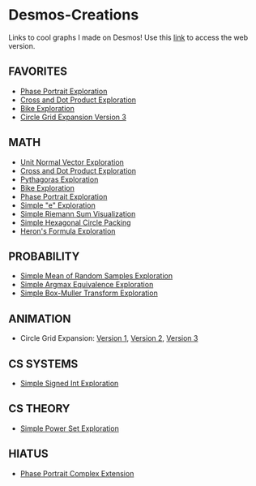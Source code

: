 # Desmos-Creations  
Links to cool graphs I made on Desmos! Use this [link](https://flyingworkshop.github.io/Desmos-Creations/) to access the web version.
  
## FAVORITES  
- [Phase Portrait Exploration](https://www.desmos.com/calculator/lilwyec9wp)  
- [Cross and Dot Product Exploration](https://www.desmos.com/calculator/0jxxmckzww)  
- [Bike Exploration](https://www.desmos.com/calculator/i5hrbohdb4)  
- [Circle Grid Expansion Version 3](https://www.desmos.com/calculator/aocvutopog)  
  
## MATH  
- [Unit Normal Vector Exploration](https://www.desmos.com/calculator/ubv6dhluy0)  
- [Cross and Dot Product Exploration](https://www.desmos.com/calculator/0jxxmckzww)  
- [Pythagoras Exploration](https://www.desmos.com/calculator/7jucjkfmef)  
- [Bike Exploration](https://www.desmos.com/calculator/i5hrbohdb4)  
- [Phase Portrait Exploration](https://www.desmos.com/calculator/lilwyec9wp)  
- [Simple "e" Exploration](https://www.desmos.com/calculator/tvbcbumn0j)  
- [Simple Riemann Sum Visualization](https://www.desmos.com/calculator/u8jqycw1vv)  
- [Simple Hexagonal Circle Packing](https://www.desmos.com/calculator/rbq7calt8a)  
- [Heron's Formula Exploration](https://www.desmos.com/calculator/ixpf2n5amu)  
  
## PROBABILITY  
- [Simple Mean of Random Samples Exploration](https://www.desmos.com/calculator/mo2yjpppiw)  
- [Simple Argmax Equivalence Exploration](https://www.desmos.com/calculator/7kkmkfzlpv)  
- [Simple Box-Muller Transform Exploration](https://www.desmos.com/calculator/55pmlso9x1)  
  
  
## ANIMATION  
- Circle Grid Expansion: [Version 1](https://www.desmos.com/calculator/l7csjqvyzo), [Version 2](https://www.desmos.com/calculator/6mzfubbit8), [Version 3](https://www.desmos.com/calculator/aocvutopog)  
  
  
## CS SYSTEMS  
- [Simple Signed Int Exploration](https://www.desmos.com/calculator/ezqvdrknyf)  
  
## CS THEORY  
- [Simple Power Set Exploration](https://www.desmos.com/calculator/iqnxwlj19n)  
  
## HIATUS  
- [Phase Portrait Complex Extension](https://www.desmos.com/calculator/uohfhtc2iz)  
  
